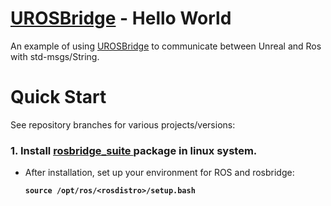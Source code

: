   
# [UROSBridge](https://github.com/robcog-iai/UROSBridge) - Hello World

An example of using [UROSBridge](https://github.com/robcog-iai/UROSBridge) to communicate between Unreal and Ros with std-msgs/String. 

# Quick Start

See repository branches for various projects/versions:

### 1. Install [rosbridge_suite ](http://wiki.ros.org/rosbridge_suite) package in linux system.
* After installation, set up your environment for ROS and rosbridge:

   **```source /opt/ros/<rosdistro>/setup.bash```**

